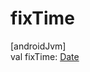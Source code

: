 # fixTime

[androidJvm]\
val fixTime: [Date](https://developer.android.com/reference/kotlin/java/util/Date.html)
